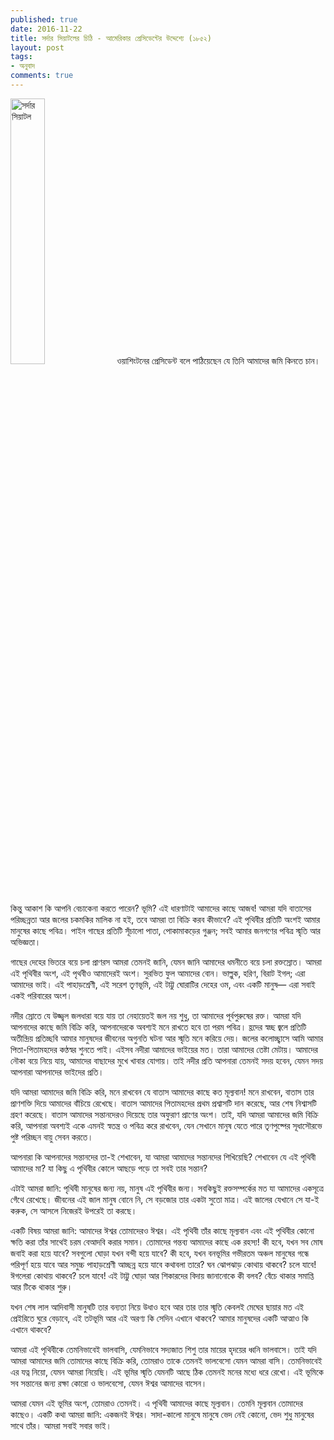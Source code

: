 ```yaml
---
published: true
date: 2016-11-22
title: সর্দার সিয়াটলের চিঠি - আমেরিকার প্রেসিডেন্টের উদ্দেশ্যে (১৮৫২)
layout: post
tags:
- অনুবাদ
comments: true
---
```

<img style="width:33%; height:auto; text-align: left;" src="http://utsargo.github.io/images/Chief_seattle.jpg" alt="সর্দার সিয়াটল"/>
ওয়াশিংটনের প্রেসিডেন্ট বলে পাঠিয়েছেন যে তিনি আমাদের জমি কিনতে চান। কিন্তু আকাশ কি আপনি বেচাকেনা করতে পারেন? ভূমি? এই ধারণাটাই আমাদের কাছে আজব! আমরা যদি বাতাসের পরিচ্ছন্নতা আর জলের চকমকির মালিক না হই, তবে আমরা তা বিক্রি করব কীভাবে? এই পৃথিবীর প্রতিটি অংশই আমার মানুষের কাছে পবিত্র। পাইন গাছের প্রতিটি সূঁচালো পাতা, পোকামাকড়ের গুঞ্জন; সবই আমার জনগণের পবিত্র স্মৃতি আর অভিজ্ঞতা।

গাছের দেহের ভিতরে বয়ে চলা প্রাণরস আমরা তেমনই জানি, যেমন জানি আমাদের ধমনীতে বয়ে চলা রক্তস্রোত। আমরা এই পৃথিবীর অংশ, এই পৃথবীও আমাদেরই অংশ। সুরভিত ফুল আমাদের বোন। ভাল্লুক, হরিণ, বিরাট ইগল; এরা আমাদের ভাই। এই পাহাড়শ্রেণী, এই সরেশ তৃণভূমি, এই টাট্টু ঘোরাটির দেহের ওম,  এবং একটি মানুষ— এরা সবাই একই পরিবারের অংশ।

নদীর স্রোতে যে উজ্জ্বল জলধারা বয়ে যায় তা নেহায়েতই জল নয় শুধু, তা আমাদের পূর্বপুরুষের রক্ত। আমরা যদি আপনাদের কাছে জমি বিক্রি করি, আপনাদেরকে অবশ্যই মনে রাখতে হবে তা পরম পবিত্র। হ্রদের স্বচ্ছ জ্বলে প্রতিটি অতীন্দ্রিয় প্রতিচ্ছবি আমার মানুষদের জীবনের অগুনতি ঘটনা আর স্মৃতি মনে করিয়ে দেয়। জলের কলোচ্ছ্বাসে আমি আমার পিতা-পিতামহদের কণ্ঠস্বর শুনতে পাই। এইসব নদীরা আমাদের ভাইয়ের মত। তারা আমাদের তেষ্টা মেটায়। আমাদের নৌকা বয়ে নিয়ে যায়, আমাদের বাছাদের মুখে খাবার যোগায়। তাই নদীর প্রতি আপনারা তেমনই সদয় হবেন, যেমন সদয় আপনারা আপনাদের ভাইদের প্রতি।

যদি আমরা আমাদের জমি বিক্রি করি, মনে রাখবেন যে বাতাস আমাদের কাছে কত মূল্যবান! মনে রাখবেন, বাতাস তার প্রাণশক্তি দিয়ে আমাদের বাঁচিয়ে রেখেছে। বাতাস আমাদের পিতামহদের প্রথম প্রশ্বাসটি দান করেছে, আর শেষ নিশ্বাসটি গ্রহণ করেছে। বাতাস আমাদের সন্তানদেরও দিয়েছে তার অফুরাণ প্রাণের অংশ। তাই, যদি আমরা আমাদের জমি বিক্রি করি, আপনারা অবশ্যই একে এমনই স্বতন্ত্র ও পবিত্র করে রাখবেন, যেন সেখানে মানুষ যেতে পারে তৃণপুষ্পের সূধাসৌরভে পুষ্ট পরিচ্ছন বায়ু সেবন করতে।

আপনারা কি আপনাদের সন্তানদের তা-ই শেখাবেন, যা আমরা আমাদের সন্তানদের শিখিয়েছি? শেখাবেন যে এই পৃথিবী আমাদের মা? যা কিছু এ পৃথিবীর কোলে আছড়ে পড়ে তা সবই তার সন্তান?

এটাই আমরা জানি: পৃথিবী মানুষের জন্য নয়, মানুষ এই পৃথিবীর জন্য। সবকিছুই রক্তসম্পর্কের মত যা আমাদের একসূত্রে গেঁথে রেখেছে। জীবনের এই জাল মানুষ বোনে নি, সে বড়জোর তার একটা সুতো মাত্র। এই জালের যেখানে সে যা-ই করুক, সে আসলে নিজেরই উপরেই তা করছে।

একটি বিষয় আমরা জানি: আমাদের ঈশ্বর তোমাদেরও ঈশ্বর। এই পৃথিবী তাঁর কাছে মূল্যবান এবং এই পৃথিবীর কোনো ক্ষতি করা তাঁর সাথেই চরম বেআদবি করার সমান। তোমাদের গন্তব্য আমাদের কাছে এক রহস্য! কী হবে, যখন সব মোষ জবাই করা হয়ে যাবে? সবগুলো ঘোড়া যখন বন্দী হয়ে যাবে? কী হবে, যখন বনভূমির গভীরতম অঞ্চল মানুষের গন্ধে পরিপূর্ণ হয়ে যাবে আর সমুচ্চ পাহাড়শ্রেণী আচ্ছন্ন হয়ে যাবে কথাবলা তারে? ঘন ঝোপঝাড় কোথায় থাকবে? চলে যাবে! ঈগলেরা কোথায় থাকবে? চলে যাবে! এই টাট্টু ঘোড়া আর শিকারদের বিদায় জানানোকে কী বলব? বেঁচে থাকার সমাপ্তি আর টিকে থাকার শুরু।

যখন শেষ লাল আদিবাসী মানুষটি তার বন্যতা নিয়ে উধাও হবে আর তার তার স্মৃতি কেবলই মেঘের ছায়ার মত এই প্রেইরিতে ঘুরে বেড়াবে, এই তটভূমি আর এই অরণ্য কি সেদিন এখানে থাকবে? আমার মানুষদের একটি আত্মাও কি এখানে থাকবে?

আমরা এই পৃথিবীকে তেমনিভাবেই ভালবাসি, যেমনিভাবে সদ্যজাত শিশু তার মায়ের হৃদয়ের ধ্বনি ভালবাসে। তাই যদি আমরা আমাদের জমি তোমাদের কাছে বিক্রি করি, তোমরাও তাকে তেমনই ভালবেসো যেমন আমরা বাসি। তেমনিভাবেই এর যত্ন নিয়ো, যেমন আমরা নিয়েছি। এই ভূমির স্মৃতি যেমনটি আছে ঠিক তেমনই মনের মধ্যে ধরে রেখো। এই ভূমিকে সব সন্তানের জন্য রক্ষা কোরো ও ভালবেসো, যেমন ঈশ্বর আমাদের বাসেন।

আমরা যেমন এই ভূমির অংশ, তোমরাও তেমনই। এ পৃথিবী আমাদের কাছে মূল্যবান। তেমনি মূল্যবান তোমাদের কাছেও। একটি কথা আমরা জানি: একজনই ঈশ্বর। সাদা-কালো মানুষে মানুষে ভেদ নেই কোনো, ভেদ শুধু মানুষের সাথে তাঁর। আমরা সবাই সবার ভাই।

